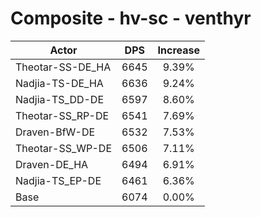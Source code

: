 # Composite - hv-sc - venthyr
| Actor | DPS | Increase |
|---|:---:|:---:|
|Theotar-SS-DE_HA|6645|9.39%|
|Nadjia-TS-DE_HA|6636|9.24%|
|Nadjia-TS_DD-DE|6597|8.60%|
|Theotar-SS_RP-DE|6541|7.69%|
|Draven-BfW-DE|6532|7.53%|
|Theotar-SS_WP-DE|6506|7.11%|
|Draven-DE_HA|6494|6.91%|
|Nadjia-TS_EP-DE|6461|6.36%|
|Base|6074|0.00%|
